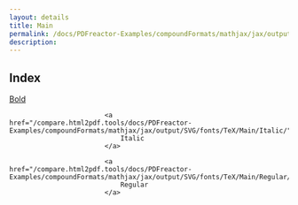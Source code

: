 ```yaml
---
layout: details
title: Main
permalink: /docs/PDFreactor-Examples/compoundFormats/mathjax/jax/output/SVG/fonts/TeX/Main/
description: 
---
```


## Index
<div class="boxes">
                            <a href="/compare.html2pdf.tools/docs/PDFreactor-Examples/compoundFormats/mathjax/jax/output/SVG/fonts/TeX/Main/Bold/">
                                Bold
                            </a>

                            <a href="/compare.html2pdf.tools/docs/PDFreactor-Examples/compoundFormats/mathjax/jax/output/SVG/fonts/TeX/Main/Italic/">
                                Italic
                            </a>

                            <a href="/compare.html2pdf.tools/docs/PDFreactor-Examples/compoundFormats/mathjax/jax/output/SVG/fonts/TeX/Main/Regular/">
                                Regular
                            </a>
</div>


